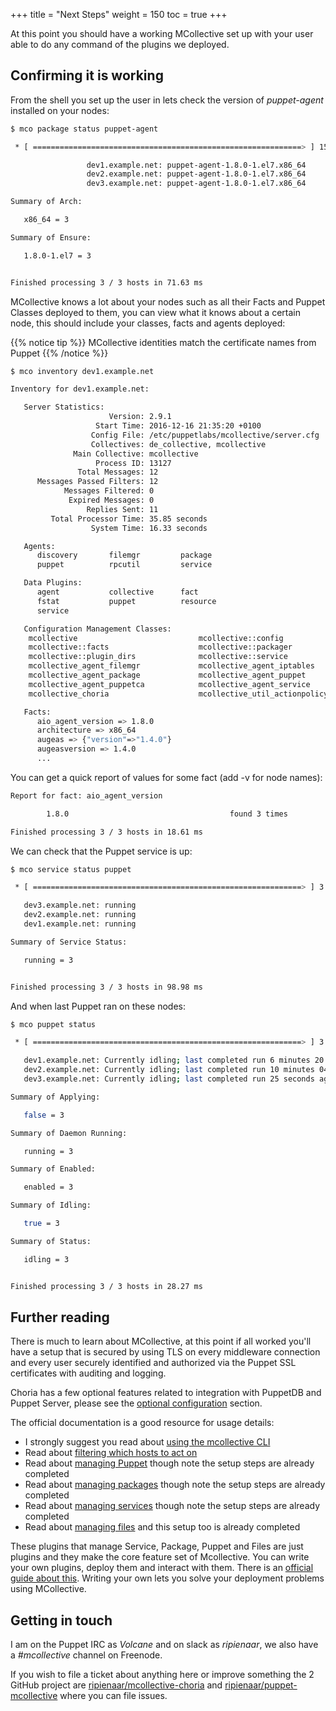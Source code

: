 +++
title = "Next Steps"
weight = 150
toc = true
+++

At this point you should have a working MCollective set up with your user able to do any command of the plugins we deployed.

## Confirming it is working

From the shell you set up the user in lets check the version of _puppet-agent_ installed on your nodes:

```bash
$ mco package status puppet-agent

 * [ ============================================================> ] 15 / 15

                 dev1.example.net: puppet-agent-1.8.0-1.el7.x86_64
                 dev2.example.net: puppet-agent-1.8.0-1.el7.x86_64
                 dev3.example.net: puppet-agent-1.8.0-1.el7.x86_64

Summary of Arch:

   x86_64 = 3

Summary of Ensure:

   1.8.0-1.el7 = 3


Finished processing 3 / 3 hosts in 71.63 ms
```

MCollective knows a lot about your nodes such as all their Facts and Puppet Classes deployed to them, you
can view what it knows about a certain node, this should include your classes, facts and agents deployed:

{{% notice tip %}}
MCollective identities match the certificate names from Puppet
{{% /notice %}}

```bash
$ mco inventory dev1.example.net

Inventory for dev1.example.net:

   Server Statistics:
                      Version: 2.9.1
                   Start Time: 2016-12-16 21:35:20 +0100
                  Config File: /etc/puppetlabs/mcollective/server.cfg
                  Collectives: de_collective, mcollective
              Main Collective: mcollective
                   Process ID: 13127
               Total Messages: 12
      Messages Passed Filters: 12
            Messages Filtered: 0
             Expired Messages: 0
                 Replies Sent: 11
         Total Processor Time: 35.85 seconds
                  System Time: 16.33 seconds

   Agents:
      discovery       filemgr         package
      puppet          rpcutil         service

   Data Plugins:
      agent           collective      fact
      fstat           puppet          resource
      service

   Configuration Management Classes:
    mcollective                           mcollective::config
    mcollective::facts                    mcollective::packager
    mcollective::plugin_dirs              mcollective::service
    mcollective_agent_filemgr             mcollective_agent_iptables
    mcollective_agent_package             mcollective_agent_puppet
    mcollective_agent_puppetca            mcollective_agent_service
    mcollective_choria                    mcollective_util_actionpolicy

   Facts:
      aio_agent_version => 1.8.0
      architecture => x86_64
      augeas => {"version"=>"1.4.0"}
      augeasversion => 1.4.0
      ...
```

You can get a quick report of values for some fact (add -v for node names):

```bash
Report for fact: aio_agent_version

        1.8.0                                    found 3 times

Finished processing 3 / 3 hosts in 18.61 ms
```

We can check that the Puppet service is up:

```bash
$ mco service status puppet

 * [ ============================================================> ] 3 / 3

   dev3.example.net: running
   dev2.example.net: running
   dev1.example.net: running

Summary of Service Status:

   running = 3


Finished processing 3 / 3 hosts in 98.98 ms
```

And when last Puppet ran on these nodes:

```bash
$ mco puppet status

 * [ ============================================================> ] 3 / 3

   dev1.example.net: Currently idling; last completed run 6 minutes 20 seconds ago
   dev2.example.net: Currently idling; last completed run 10 minutes 04 seconds ago
   dev3.example.net: Currently idling; last completed run 25 seconds ago

Summary of Applying:

   false = 3

Summary of Daemon Running:

   running = 3

Summary of Enabled:

   enabled = 3

Summary of Idling:

   true = 3

Summary of Status:

   idling = 3


Finished processing 3 / 3 hosts in 28.27 ms
```

## Further reading

There is much to learn about MCollective, at this point if all worked you'll have a setup
that is secured by using TLS on every middleware connection and every user securely identified
and authorized via the Puppet SSL certificates with auditing and logging.

Choria has a few optional features related to integration with PuppetDB and Puppet Server,
please see the [optional configuration](http://choria.io/configuration/) section.

The official documentation is a good resource for usage details:

  * I strongly suggest you read about [using the mcollective CLI](https://docs.puppet.com/mcollective/reference/basic/basic_cli_usage.html)
  * Read about [filtering which hosts to act on](https://docs.puppet.com/mcollective/reference/ui/filters.html)
  * Read about [managing Puppet](https://github.com/puppetlabs/mcollective-puppet-agent#usage) though note the setup steps are already completed
  * Read about [managing packages](https://github.com/puppetlabs/mcollective-package-agent#readme) though note the setup steps are already completed
  * Read about [managing services](https://github.com/puppetlabs/mcollective-service-agent#readme) though note the setup steps are already completed
  * Read about [managing files](https://github.com/puppetlabs/mcollective-filemgr-agent#readme) and this setup too is already completed

These plugins that manage Service, Package, Puppet and Files are just plugins and they make the
core feature set of Mcollective.  You can write your own plugins, deploy them and interact with
them.  There is an [official guide about this](https://docs.puppet.com/mcollective/simplerpc/agents.html).
Writing your own lets you solve your deployment problems using MCollective.

## Getting in touch

I am on the Puppet IRC as _Volcane_ and on slack as _ripienaar_, we also have a _#mcollective_ channel on Freenode.

If you wish to file a ticket about anything here or improve something the 2 GitHub project are [ripienaar/mcollective-choria](https://github.com/ripienaar/mcollective-choria)
and [ripienaar/puppet-mcollective](https://github.com/ripienaar/puppet-mcollective) where you can file issues.


